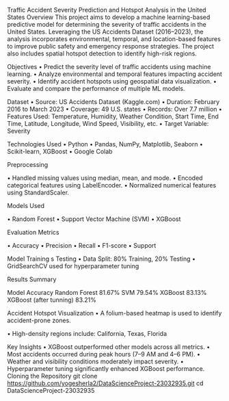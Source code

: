 Traffic Accident Severity Prediction and Hotspot Analysis in the United States
Overview
This project aims to develop a machine learning-based predictive model for determining the severity of traffic accidents in the United States. Leveraging the US Accidents Dataset (2016–2023), the analysis incorporates environmental, temporal, and location-based features to improve public safety and emergency response strategies. The project also includes spatial hotspot detection to identify high-risk regions.

Objectives
•	Predict the severity level of traffic accidents using machine learning.
•	Analyze environmental and temporal features impacting accident severity.
•	Identify accident hotspots using geospatial data visualization.
•	Evaluate and compare the performance of multiple ML models.

Dataset
•	Source: US Accidents Dataset (Kaggle.com)
•	Duration: February 2016 to March 2023
•	Coverage: 49 U.S. states
•	Records: Over 7.7 million
•	Features Used: Temperature, Humidity, Weather Condition, Start Time, End Time, Latitude, Longitude, Wind Speed, Visibility, etc.
•	Target Variable: Severity


Technologies Used
•	Python
•	Pandas, NumPy, Matplotlib, Seaborn
•	Scikit-learn, XGBoost
•	Google Colab
 
Preprocessing

•	Handled missing values using median, mean, and mode.
•	Encoded categorical features using LabelEncoder.
•	Normalized numerical features using StandardScaler.

Models Used

•	Random Forest
•	Support Vector Machine (SVM)
•	XGBoost

Evaluation Metrics

•	Accuracy
•	Precision
•	Recall
•	F1-score
•	Support



Model Training s Testing
•	Data Split: 80% Training, 20% Testing
•	GridSearchCV used for hyperparameter tuning

Results Summary

Model	Accuracy
Random Forest	81.67%
SVM	79.54%
XGBoost	83.13%
XGBoost (after tunning)	83.21%

Accident Hotspot Visualization
•	A folium-based heatmap is used to identify accident-prone zones.
 
•	High-density regions include:
California, Texas, Florida

Key Insights
•	XGBoost outperformed other models across all metrics.
•	Most accidents occurred during peak hours (7–9 AM and 4–6 PM).
•	Weather and visibility conditions moderately impact severity.
•	Hyperparameter tuning significantly enhanced XGBoost performance.
Cloning the Repository
git clone https://github.com/yogesherla2/DataScienceProject-23032935.git cd DataScienceProject-23032935
